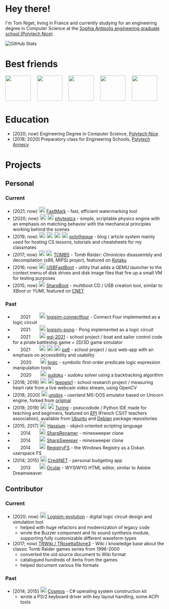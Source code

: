 # Hey there!

I'm Tom Niget, living in France and currently studying for an engineering degree in Computer Science at the [Sophia Antipolis engineering graduate school (Polytech Nice)](https://polytech.univ-cotedazur.fr/).

![GitHub Stats](https://github-readme-stats.vercel.app/api?username=zdimension&count_private=true&show_icons=true)

# Best friends

<img height=80 src="https://cdn.jsdelivr.net/gh/devicons/devicon/icons/csharp/csharp-original.svg">     <img height=80 src="https://cdn.jsdelivr.net/gh/devicons/devicon/icons/git/git-original.svg">     <img height=80 src="https://upload.wikimedia.org/wikipedia/commons/1/1a/JetBrains_Logo_2016.svg">     <img height=80 src="https://cdn.jsdelivr.net/gh/devicons/devicon/icons/laravel/laravel-plain.svg">     <img height=80 src="https://cdn.jsdelivr.net/gh/devicons/devicon/icons/python/python-original.svg">

# Education

- [2020; now) Engineering Degree in Computer Science, [Polytech Nice](https://polytech.univ-cotedazur.fr/)
- [2018; 2020] Preparatory class for Engineering Schools, [Polytech Annecy](https://www.polytech.univ-smb.fr/)

# Projects

## Personal

### Current

- \[2021; now) <img height=20 src="https://cdn.jsdelivr.net/gh/devicons/devicon/icons/csharp/csharp-original.svg"> [FastMark](https://github.com/zdimension/FastMark) - fast, efficient watermarking tool
- \[2020; now) <img height=20 src="https://cdn.jsdelivr.net/gh/devicons/devicon/icons/csharp/csharp-original.svg"> <img height=20 src="https://upload.wikimedia.org/wikipedia/commons/a/a0/SFML_Logo.svg"> [phytestcs](https://github.com/zdimension/phytestcs) - simple, scriptable physics engine with an emphasis on matching behavior with the mechanical principles working behind the scenes
- \[2019; now) <img height=20 src="https://cdn.jsdelivr.net/gh/devicons/devicon/icons/php/php-original.svg"> <img height=20 src="https://cdn.jsdelivr.net/gh/devicons/devicon/icons/laravel/laravel-plain.svg"> <img height=20 src="https://cdn.jsdelivr.net/gh/devicons/devicon/icons/javascript/javascript-original.svg"> <img height=20 src="https://cdn.jsdelivr.net/gh/devicons/devicon/icons/mysql/mysql-original.svg"> [polytheque](https://github.com/zdimension/polytheque) - blog / article system mainly used for hosting CS lessons, tutorials and cheatsheets for my classmates
- \[2017; now) <img height=20 src="https://cdn.jsdelivr.net/gh/devicons/devicon/icons/c/c-original.svg"> <img height=20 src="https://cdn.jsdelivr.net/gh/devicons/devicon/icons/cplusplus/cplusplus-original.svg"> [TOMB5](https://github.com/TOMB5/TOMB5) - *Tomb Raider: Chronicles* disassembly and decompilation (x86, MIPS) project, featured on [Kotaku](https://www.kotaku.com.au/2018/02/decompiled-tomb-raider-source-code-reveals-loads-of-vulgar-commentary/)
- \[2016; now) <img height=20 src="https://cdn.jsdelivr.net/gh/devicons/devicon/icons/csharp/csharp-original.svg"> [USBFastBoot](https://github.com/zdimension/USBFastBoot) - utility that adds a QEMU launcher to the context menu of disk drives and disk image files that fire up a small VM for testing purposes
- \[2015; now) <img height=20 src="https://cdn.jsdelivr.net/gh/devicons/devicon/icons/csharp/csharp-original.svg"> [SharpBoot](https://github.com/zdimension/SharpBoot) - multiboot CD / USB creation tool, similar to *XBoot* or *YUMI*, featured on [CNET](https://download.cnet.com/SharpBoot/3000-18513_4-76449825.html)

### Past

-       2021       <img height=20 src="https://upload.wikimedia.org/wikipedia/commons/b/ba/Logisim-icon.svg"> [logisim-connectfour](https://github.com/zdimension/logisim-connectfour) - Connect Four implemented as a logic circuit
-       2021       <img height=20 src="https://upload.wikimedia.org/wikipedia/commons/b/ba/Logisim-icon.svg"> [logisim-pong](https://github.com/zdimension/logisim-pong) - Pong implemented as a logic circuit
-       2021       <img height=20 src="https://cdn.jsdelivr.net/gh/devicons/devicon/icons/java/java-original.svg"> [qgl-2021](https://github.com/zdimension/qgl-2021) - school project / boat and sailor control code for a pirate battleship game + 2D/3D game simulator
-       2021       <img height=20 src="https://cdn.jsdelivr.net/gh/devicons/devicon/icons/angularjs/angularjs-original.svg"> <img height=20 src="https://cdn.jsdelivr.net/gh/devicons/devicon/icons/css3/css3-original.svg"> <img height=20 src="https://cdn.jsdelivr.net/gh/devicons/devicon/icons/typescript/typescript-original.svg"> [ps6](https://github.com/zdimension/2020-2021-ps6-polytechnicois) - school project / quiz web-app with an emphasis on accessibility and usability
-       2020       <img height=20 src="https://cdn.jsdelivr.net/gh/devicons/devicon/icons/python/python-original.svg"> [logic](https://github.com/zdimension/logic) - symbolic first-order predicate logic expression manipulation tools
-       2020       <img height=20 src="https://cdn.jsdelivr.net/gh/devicons/devicon/icons/cplusplus/cplusplus-original.svg"> [sudoku](https://github.com/zdimension/sudoku) - sudoku solver using a backtracking algorithm
- \[2018; 2019] <img height=20 src="https://cdn.jsdelivr.net/gh/devicons/devicon/icons/python/python-original.svg"> <img height=20 src="https://opencv.org/wp-content/uploads/2020/07/OpenCV_logo_no_text-1.svg"> [tpepeip1](https://github.com/zdimension/tpepeip1) - school research project / measuring heart rate from a live webcam video stream, using OpenCV
- \[2018; 2020] <img height=20 src="https://cdn.jsdelivr.net/gh/devicons/devicon/icons/c/c-original.svg"> [unidos](https://github.com/zdimension/unidos) - userland MS-DOS emulator based on Unicorn engine, forked from [original](https://github.com/aquynh/unidos)
- \[2018; 2019] <img height=20 src="https://cdn.jsdelivr.net/gh/devicons/devicon/icons/python/python-original.svg"> <img height=20 src="https://upload.wikimedia.org/wikipedia/commons/0/0b/Qt_logo_2016.svg"> [Turing](https://github.com/TuringApp/Turing) - pseucodode / Python IDE made for teaching and beginners, featured on [EPI](https://www.epi.asso.fr/revue/lu/l1806n.htm) (French CS/IT teachers association), available from [Ubuntu](https://packages.ubuntu.com/source/focal/turing) and [Debian](https://packages.debian.org/buster/turing) package repositories
- \[2015; 2017] <img height=20 src="https://cdn.jsdelivr.net/gh/devicons/devicon/icons/csharp/csharp-original.svg"> [Hassium](https://github.com/HassiumTeam/Hassium) - object-oriented scripting language
-       2014       <img height=20 src="https://cdn.jsdelivr.net/gh/devicons/devicon/icons/csharp/csharp-original.svg"> [SharpRenamer](https://github.com/zdimension/SharpRenamer) - minesweeper clone
-       2014       <img height=20 src="https://cdn.jsdelivr.net/gh/devicons/devicon/icons/csharp/csharp-original.svg"> [SharpSweeper](https://github.com/zdimension/SharpSweeper) - minesweeper clone
-       2014       <img height=20 src="https://cdn.jsdelivr.net/gh/devicons/devicon/icons/csharp/csharp-original.svg"> [RegistryFS](https://github.com/zdimension/RegistryFS) - the Windows Registry as a Dokan userspace FS
- \[2014; 2015] <img height=20 src="https://cdn.jsdelivr.net/gh/devicons/devicon/icons/csharp/csharp-original.svg"> [CrediNET](https://github.com/zdimension/CrediNET) - personal budgeting app
-       2013       <img height=20 src="https://cdn.jsdelivr.net/gh/devicons/devicon/icons/csharp/csharp-original.svg"> [Ocular](https://github.com/zdimension/Ocular) - WYSIWYG HTML editor, similar to Adobe Dreamweaver

## Contributor

### Current

- \[2020; now) <img height=20 src="https://cdn.jsdelivr.net/gh/devicons/devicon/icons/java/java-original.svg"> [Logisim-evolution](https://github.com/logisim-evolution/logisim-evolution) - digital logic circuit design and simulation tool
    - helped with huge refactors and modernization of legacy code
    - wrote the Buzzer component and its sound synthesis module, supporting fully customizable different waveform types
- \[2017; now) [TRWiki / TRosettaStone3](https://trwiki.earvillage.net/) - Wiki / knowledge base about the classic Tomb Raider games series from 1996-2000
    - converted the old source document to Wiki format
    - catalogued hundreds of items from the games
    - helped document various file formats

### Past

- \[2014; 2015] <img height=20 src="https://cdn.jsdelivr.net/gh/devicons/devicon/icons/csharp/csharp-original.svg"> [Cosmos](https://github.com/CosmosOS/Cosmos) - C# operating system construction kit
    - wrote a PS/2 keyboard driver with key layout handling, some ACPI tools
